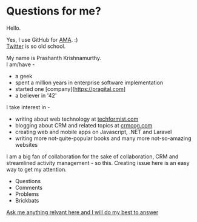 # Questions for me?

Hello.

Yes, I use GitHub for [AMA](https://github.com/prashanth1k/techformist/issues). :)<br>
[Twitter](https://twitter.com/techformist) is so old school.

My name is Prashanth Krishnamurthy. <br>I am/have -
* a geek
* spent a million years in enterprise software implementation
* started one [company](https://pragital.com]
* a believer in '42'

I take interest in -
* writing about web technology at [techformist.com](https://techformist.com)
* blogging about CRM and related topics at [crmcog.com](https://crmcog.com)
* creating web and mobile apps on Javascript, .NET and Laravel
* writing more not-quite-popular books and many more not-so-amazing websites

I am a big fan of collaboration for the sake of collaboration, CRM and streamlined activity management - so this. Creating issue here is an easy way to get my attention.

* Questions
* Comments
* Problems
* Brickbats

[Ask me anything relvant here and I will do my best to answer](https://github.com/prashanth1k/techformist/issues)


